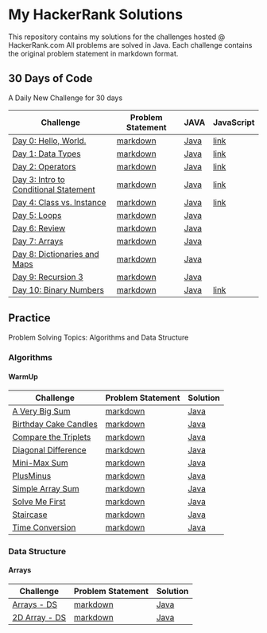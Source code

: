 # My HackerRank Solutions

This repository contains my solutions for the challenges hosted @ HackerRank.com All problems are solved in Java. Each challenge contains the original problem statement in markdown format.

## 30 Days of Code

A Daily New Challenge for 30 days 

Challenge| Problem Statement | JAVA | JavaScript
----------|-------------------|----------|----------|
[Day 0: Hello, World.](https://www.hackerrank.com/challenges/30-hello-world/problem) | [markdown](src/ThirtyDaysOfCode/Day_0/README.md) | [Java](src/ThirtyDaysOfCode/Day_0/Solution.java) | [link](src/ThirtyDaysOfCode/Day_0/Solution.js)
[Day 1: Data Types](https://www.hackerrank.com/challenges/30-data-types/problem) | [markdown](src/ThirtyDaysOfCode/Day_01/README.md) | [Java](src/ThirtyDaysOfCode/Day_01/Solution.java) | [link](src/ThirtyDaysOfCode/Day_01/Solution.js)
[Day 2: Operators](https://www.hackerrank.com/challenges/30-operators/problem) | [markdown](src/ThirtyDaysOfCode/Day2/README.md) | [Java](src/ThirtyDaysOfCode/Day2/Solution.java) | [link](src/ThirtyDaysOfCode/Day2/Solution.js)
[Day 3: Intro to Conditional Statement](https://www.hackerrank.com/challenges/30-conditional-statements/problem) | [markdown](src/ThirtyDaysOfCode/Day3/README.md) | [Java](src/ThirtyDaysOfCode/Day3/Solution.java) | [link](src/ThirtyDaysOfCode/Day3/Solution.js)
[Day 4: Class vs. Instance](https://www.hackerrank.com/challenges/30-class-vs-instance/problem) | [markdown](src/ThirtyDaysOfCode/Day4/README.md) | [Java](src/ThirtyDaysOfCode/Day4/Person.java) | [link](src/ThirtyDaysOfCode/Day4/Solution.js)
[Day 5: Loops](https://www.hackerrank.com/challenges/30-loops/problem) | [markdown](src/ThirtyDaysOfCode/Day5/README.md) | [Java](src/ThirtyDaysOfCode/Day5/Solution.java)
[Day 6: Review](https://www.hackerrank.com/challenges/30-review-loop/problem) | [markdown](src/ThirtyDaysOfCode/Day6/README.md) | [Java](src/ThirtyDaysOfCode/Day6/Solution.java)
[Day 7: Arrays](https://www.hackerrank.com/challenges/30-arrays/problem) | [markdown](src/ThirtyDaysOfCode/Day7/README.md) | [Java](src/ThirtyDaysOfCode/Day7/Solution.java)
[Day 8: Dictionaries and Maps](https://www.hackerrank.com/challenges/30-dictionaries-and-maps/problem) | [markdown](src/ThirtyDaysOfCode/Day8/README.md) | [Java](src/ThirtyDaysOfCode/Day8/Solution.java)
[Day 9: Recursion 3](https://www.hackerrank.com/challenges/30-recursion/problem) | [markdown](src/ThirtyDaysOfCode/Day9/README.md) | [Java](src/ThirtyDaysOfCode/Day9/Solution.java)
[Day 10: Binary Numbers](https://www.hackerrank.com/challenges/30-binary-numbers/problem) | [markdown](src/ThirtyDaysOfCode/Day10/README.md) | [Java](src/ThirtyDaysOfCode/Day10/Solution.java) | [link](src/ThirtyDaysOfCode/Day10/Solution.js)

## Practice
Problem Solving Topics: Algorithms and Data Structure
### Algorithms
#### WarmUp

Challenge| Problem Statement | Solution 
----------|-------------------|----------|
[A Very Big Sum](https://www.hackerrank.com/challenges/a-very-big-sum) | [markdown](src/Practice/Algorithms/WarmUp/AVeryBigSum/README.md) | [Java](src/Practice/Algorithms/WarmUp/AVeryBigSum/Solution.java) 
[Birthday Cake Candles](https://www.hackerrank.com/challenges/birthday-cake-candles) | [markdown](src/Practice/Algorithms/WarmUp/BirthdayCakeCandles/README.md) | [Java](src/Practice/Algorithms/WarmUp/BirthdayCakeCandles/Solution.java) 
[Compare the Triplets](https://www.hackerrank.com/challenges/compare-the-triplets) | [markdown](src/Practice/Algorithms/WarmUp/CompareTheTriplets/README.md) | [Java](src/Practice/Algorithms/WarmUp/CompareTheTriplets/Solution.java) 
[Diagonal Difference](https://www.hackerrank.com/challenges/diagonal-difference) | [markdown](src/Practice/Algorithms/WarmUp/DiagonalDifference/README.md) | [Java](src/Practice/Algorithms/WarmUp/DiagonalDifference/Solution.java) 
[Mini-Max Sum](https://www.hackerrank.com/challenges/mini-max-sum) | [markdown](src/Practice/Algorithms/WarmUp/MiniMaxSum/README.md) | [Java](src/Practice/Algorithms/WarmUp/MiniMaxSum/Solution.java) 
[PlusMinus](https://www.hackerrank.com/challenges/plus-minus) | [markdown](src/Practice/Algorithms/WarmUp/PlusMinus/README.md) | [Java](src/Practice/Algorithms/WarmUp/PlusMinus/Solution.java) 
[Simple Array Sum](https://www.hackerrank.com/challenges/simple-array-sum) | [markdown](src/Practice/Algorithms/WarmUp/SimpleArraySum/README.md) | [Java](src/Practice/Algorithms/WarmUp/SimpleArraySum/Solution.java) 
[Solve Me First](https://www.hackerrank.com/challenges/solve-me-first) | [markdown](src/Practice/Algorithms/WarmUp/SolveMeFirst/README.md) | [Java](src/Practice/Algorithms/WarmUp/SolveMeFirst/Solution.java) 
[Staircase](https://www.hackerrank.com/challenges/staircase) | [markdown](src/Practice/Algorithms/WarmUp/Staircase/README.md) | [Java](src/Practice/Algorithms/WarmUp/Staircase/Solution.java)
[Time Conversion](https://www.hackerrank.com/challenges/time-conversion) | [markdown](src/Practice/Algorithms/WarmUp/TimeConversion/README.md) | [Java](src/Practice/Algorithms/WarmUp/TimeConversion/Solution.java)

### Data Structure
#### Arrays

Challenge| Problem Statement | Solution
----------|-------------------|----------|
[Arrays - DS](https://www.hackerrank.com/challenges/arrays-ds/problem) | [markdown](src/Practice/DataStructures/Arrays/ArraysDS/README.md) | [Java](src/Practice/DataStructures/Arrays/ArraysDS/Solution.java)
[2D Array - DS](https://www.hackerrank.com/challenges/2d-array/problem) | [markdown](src/Practice/DataStructures/Arrays/TwoD_ArraysDS/README.md) | [Java](src/Practice/DataStructures/Arrays/TwoD_ArraysDS/Solution.java)
